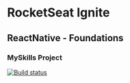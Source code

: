 # RocketSeat Ignite

## ReactNative - Foundations

### MySkills Project

[![Build status](https://build.appcenter.ms/v0.1/apps/a77cdaa2-33a2-48ed-a41f-90a5e6d84987/branches/main/badge)](https://appcenter.ms)